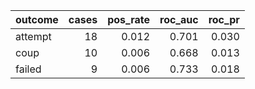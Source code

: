 |outcome | cases| pos_rate| roc_auc| roc_pr|
|:-------|-----:|--------:|-------:|------:|
|attempt |    18|    0.012|   0.701|  0.030|
|coup    |    10|    0.006|   0.668|  0.013|
|failed  |     9|    0.006|   0.733|  0.018|
